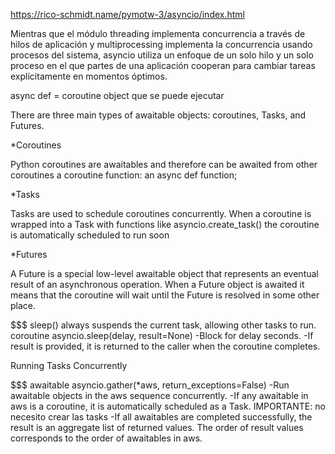 https://rico-schmidt.name/pymotw-3/asyncio/index.html

Mientras que el módulo threading implementa concurrencia a través de hilos de aplicación y multiprocessing implementa la concurrencia usando procesos del sistema, asyncio utiliza un enfoque de un solo hilo y un solo proceso en el que partes de una aplicación cooperan para cambiar tareas explícitamente en momentos óptimos.

async def = coroutine object que se puede ejecutar


There are three main types of awaitable objects: coroutines, Tasks, and Futures.

*Coroutines

Python coroutines are awaitables and therefore can be awaited from other coroutines
a coroutine function: an async def function;

*Tasks

Tasks are used to schedule coroutines concurrently.
When a coroutine is wrapped into a Task with functions like asyncio.create_task() the coroutine is automatically scheduled to run soon

*Futures

A Future is a special low-level awaitable object that represents an eventual result of an asynchronous operation.
When a Future object is awaited it means that the coroutine will wait until the Future is resolved in some other place.



$$$ sleep() always suspends the current task, allowing other tasks to run.
coroutine asyncio.sleep(delay, result=None)
-Block for delay seconds.
-If result is provided, it is returned to the caller when the coroutine completes.


Running Tasks Concurrently

$$$ awaitable asyncio.gather(*aws, return_exceptions=False)
-Run awaitable objects in the aws sequence concurrently.
-If any awaitable in aws is a coroutine, it is automatically scheduled as a Task. IMPORTANTE: no necesito crear las tasks
-If all awaitables are completed successfully, the result is an aggregate list of returned values. The order of result values corresponds to the order of awaitables in aws.